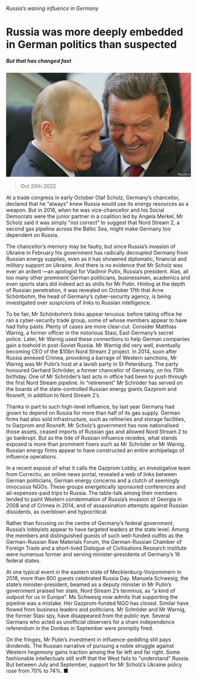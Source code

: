 ###### Russia’s waning influence in Germany

# Russia was more deeply embedded in German politics than suspected 

##### But that has changed fast 

![image](images/20221022_EUP001.jpg) 

> Oct 20th 2022 

At a trade congress in early October Olaf Scholz, Germany’s chancellor, declared that he “always” knew Russia would use its energy resources as a weapon. But in 2016, when he was vice-chancellor and his Social Democrats were the junior partner in a coalition led by Angela Merkel, Mr Scholz said it was simply “not correct” to suggest that Nord Stream 2, a second gas pipeline across the Baltic Sea, might make Germany too dependent on Russia. 

The chancellor’s memory may be faulty, but since Russia’s invasion of Ukraine in February his government has radically decoupled Germany from Russian energy supplies, even as it has showered diplomatic, financial and military support on Ukraine. And there is no evidence that Mr Scholz was ever an ardent —an apologist for Vladimir Putin, Russia’s president. Alas, all too many other prominent German politicians, businessmen, academics and even sports stars did indeed act as shills for Mr Putin. Hinting at the depth of Russian penetration, it was revealed on October 17th that Arne Schönbohm, the head of Germany’s cyber-security agency, is being investigated over suspicions of links to Russian intelligence.

To be fair, Mr Schönbohm’s links appear tenuous: before taking office he ran a cyber-security trade group, some of whose members appear to have had fishy pasts. Plenty of cases are more clear-cut. Consider Matthias Warnig, a former officer in the notorious Stasi, East Germany’s secret police. Later, Mr Warnig used these connections to help German companies gain a toehold in post-Soviet Russia. Mr Warnig did very well, eventually becoming CEO of the $10bn Nord Stream 2 project. In 2014, soon after Russia annexed Crimea, provoking a barrage of Western sanctions, Mr Warnig was Mr Putin’s host at a lavish party in St Petersburg. The party honoured Gerhard Schröder, a former chancellor of Germany, on his 70th birthday. One of Mr Schröder’s last acts in office had been to push through the first Nord Stream pipeline. In “retirement” Mr Schröder has served on the boards of the state-controlled Russian energy giants Gazprom and Rosneft, in addition to Nord Stream 2’s.

Thanks in part to such high-level influence, by last year Germany had grown to depend on Russia for more than half of its gas supply. German firms had also sold infrastructure, such as refineries and storage facilities, to Gazprom and Rosneft. Mr Scholz’s government has now nationalised those assets, ceased imports of Russian gas and allowed Nord Stream 2 to go bankrupt. But as the tide of Russian influence recedes, what stands exposed is more than prominent fixers such as Mr Schröder or Mr Warnig. Russian energy firms appear to have constructed an entire archipelago of influence operations.

In a recent exposé of what it calls the Gazprom Lobby, an investigative team from Correctiv, an online news portal, revealed a web of links between German politicians, German energy concerns and a clutch of seemingly innocuous NGOs. These groups energetically sponsored conferences and all-expenses-paid trips to Russia. The table-talk among their members tended to paint Western condemnation of Russia’s invasion of Georgia in 2008 and of Crimea in 2014, and of assassination attempts against Russian dissidents, as overblown and hypocritical.

Rather than focusing on the centre of Germany’s federal government, Russia’s lobbyists appear to have targeted leaders at the state level. Among the members and distinguished guests of such well-funded outfits as the German-Russian Raw Materials Forum, the German-Russian Chamber of Foreign Trade and a short-lived Dialogue of Civilisations Research Institute were numerous former and serving minister-presidents of Germany’s 16 federal states. 

At one typical event in the eastern state of Mecklenburg-Vorpommern in 2018, more than 800 guests celebrated Russia Day. Manuela Schwesig, the state’s minister-president, beamed as a deputy minister in Mr Putin’s government praised her state, Nord Stream 2’s terminus, as “a kind of outpost for us in Europe”. Ms Schwesig now admits that supporting the pipeline was a mistake. Her Gazprom-funded NGO has closed. Similar  have flowed from business leaders and politicians. Mr Schröder and Mr Warnig, the former Stasi spy, have disappeared from the public eye. Several Germans who acted as unofficial observers for a sham independence referendum in the Donbas in September were promptly fired. 

On the fringes, Mr Putin’s investment in influence-peddling still pays dividends. The Russian narrative of pursuing a noble struggle against Western hegemony gains traction among the far left and far right. Some fashionable intellectuals still sniff that the West fails to “understand” Russia. But between July and September, support for Mr Scholz’s Ukraine policy rose from 70% to 74%. ■


